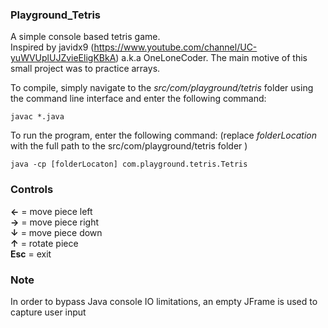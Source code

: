 ### Playground_Tetris

A simple console based tetris game.  
Inspired by javidx9 (https://www.youtube.com/channel/UC-yuWVUplUJZvieEligKBkA) a.k.a OneLoneCoder. The main motive of this small project was to practice arrays. 

To compile, simply navigate to the *src/com/playground/tetris* folder using the command line interface and enter the following command:
```
javac *.java
```
To run the program, enter the following command:
(replace *folderLocation* with the full path to the src/com/playground/tetris folder )
```
java -cp [folderLocaton] com.playground.tetris.Tetris
```

### Controls
**&larr;** = move piece left  
**&rarr;** = move piece right  
**&darr;** = move piece down  
**&uarr;** = rotate piece  
**Esc** = exit  

### Note
In order to bypass Java console IO limitations, an empty JFrame is used to capture user input

